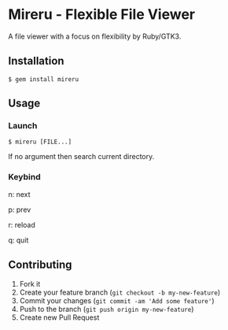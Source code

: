 # Mireru - Flexible File Viewer

A file viewer with a focus on flexibility by Ruby/GTK3.

## Installation

    $ gem install mireru

## Usage

### Launch

    $ mireru [FILE...]

If no argument then search current directory.

### Keybind

n: next

p: prev

r: reload

q: quit

## Contributing

1. Fork it
2. Create your feature branch (`git checkout -b my-new-feature`)
3. Commit your changes (`git commit -am 'Add some feature'`)
4. Push to the branch (`git push origin my-new-feature`)
5. Create new Pull Request
